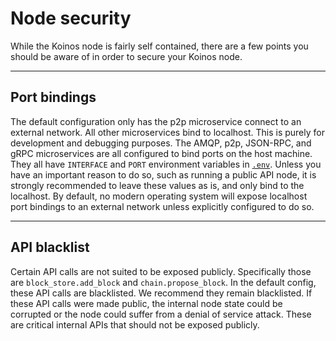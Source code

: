 # Node security
While the Koinos node is fairly self contained, there are a few points you should be aware of in order to secure your Koinos node.

---
## Port bindings
The default configuration only has the p2p microservice connect to an external network. All other microservices bind to localhost. This is purely for development and debugging purposes. The AMQP, p2p, JSON-RPC, and gRPC microservices are all configured to bind ports on the host machine. They all have `INTERFACE` and `PORT` environment variables in [`.env`](https://github.com/koinos/koinos/env.example). Unless you have an important reason to do so, such as running a public API node, it is strongly recommended to leave these values as is, and only bind to the localhost. By default, no modern operating system will expose localhost port bindings to an external network unless explicitly configured to do so.

---
## API blacklist
Certain API calls are not suited to be exposed publicly. Specifically those are `block_store.add_block` and `chain.propose_block`. In the default config, these API calls are blacklisted. We recommend they remain blacklisted. If these API calls were made public, the internal node state could be corrupted or the node could suffer from a denial of service attack. These are critical internal APIs that should not be exposed publicly.
